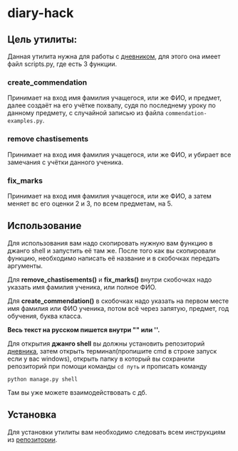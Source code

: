 # diary-hack

## Цель утилиты:

Данная утилита нужна для работы с [дневником](https://github.com/devmanorg/e-diary/tree/master), для этого она имеет файл scripts.py, где есть 3 функции.

### create_commendation

Принимает на вход имя фамилия учащегося, или же ФИО, и предмет, далее создаёт на его учётке похвалу, судя по последнему уроку по данному предмету, с случайной записью из файла ```commendation-examples.py```.

### remove chastisements

Принимает на вход имя фамилия учащегося, или же ФИО, и убирает все замечания с учётки данного ученика.

### fix_marks

Принимает на вход имя фамилия учащегося, или же ФИО, а затем меняет вс его оценки 2 и 3, по всем предметам, на 5.

## Использование

Для использования вам надо скопировать нужную вам функцию в джанго shell и запустить её там же. После того как вы скопировали функцию, необходимо написать её название и в скобочках передать аргументы.

Для **remove_chastisements()** и **fix_marks()** внутри скобочках надо указать имя фамилия ученика, или полное ФИО.

Для **create_commendation()** в скобочках надо указать на первом месте имя фамилия или ФИО ученика, потом всё через запятую, предмет, год обучения, буква класса.

**Весь текст на русском пишется внутри "" или ''.**

Для открытия **джанго shell** вы должны установить репозиторий [дневника](https://github.com/devmanorg/e-diary/tree/master), затем открыть терминал(пропишите cmd в строке запуск если у вас windows), открыть папку в который вы сохранили репозиторий при помощи команды ```cd путь``` и прописать команду 

```python manage.py shell```

Там вы уже можете взаимодействовать с дб.

## Установка

Для установки утилиты вам необходимо следовать всем инструкциям из [репозитории](https://github.com/devmanorg/e-diary/tree/master).
